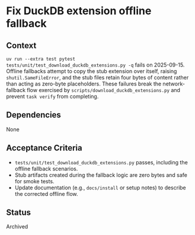 # Fix DuckDB extension offline fallback

## Context
`uv run --extra test pytest tests/unit/test_download_duckdb_extensions.py -q`
fails on 2025-09-15. Offline fallbacks attempt to copy the stub extension over
itself, raising `shutil.SameFileError`, and the stub files retain four bytes of
content rather than acting as zero-byte placeholders. These failures break the
network-fallback flow exercised by `scripts/download_duckdb_extensions.py` and
prevent `task verify` from completing.

## Dependencies
None

## Acceptance Criteria
- `tests/unit/test_download_duckdb_extensions.py` passes, including the offline
  fallback scenarios.
- Stub artifacts created during the fallback logic are zero bytes and safe for
  smoke tests.
- Update documentation (e.g., `docs/install` or setup notes) to describe the
  corrected offline flow.

## Status
Archived
